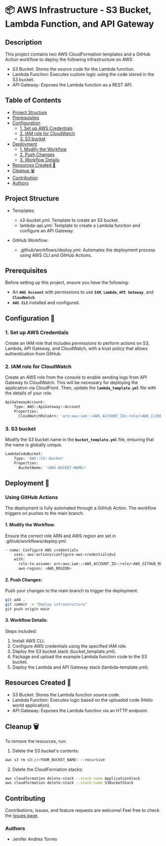 # 📦 AWS Infrastructure - S3 Bucket, Lambda Function, and API Gateway

## Description

This project contains two AWS CloudFormation templates and a GitHub Action workflow to deploy the following infrastructure on AWS:

- S3 Bucket: Stores the source code for the Lambda function.
- Lambda Function: Executes custom logic using the code stored in the S3 bucket.
- API Gateway: Exposes the Lambda function as a REST API.

## Table of Contents

- [Project Structure](#project-structure)
- [Prerequisites](#prerequisites)
- [Configuration](#configuration-wrench)
  - [1. Set up AWS Credentials](#1-set-up-aws-credentials)
  - [2. IAM role for CloudWatch](#2-iam-role-for-cloudWatch)
  - [3. S3 bucket](#3-s3-bucket)
- [Deployment](#deployment-bricks)
  - [1. Modify the Workflow](#1-modify-the-workflow)
  - [2. Push Changes](#2-push-changes)
  - [3. Workflow Details](#3-workflow-details)
- [Resources Created :rocket:](#resources-created-rocket)
- [Cleanup :wastebasket:](#cleanup-wastebasket)
- [Contribution](#contribution)
- [Authors](#authors)

## Project Structure

- Templates:
  - s3-bucket.yml: Template to create an S3 bucket.
  - lambda-api.yml: Template to create a Lambda function and configure an API Gateway.

- GitHub Workflow:
  - .github/workflows/deploy.yml: Automates the deployment process using AWS CLI and GitHub Actions.

## Prerequisites

Before setting up this project, ensure you have the following:

- An **`AWS Account`** with permissions to use **`IAM`**, **`Lambda`**, **`API Gateway`**, and **`CloudWatch`**.
- **`AWS CLI`** installed and configured.

## Configuration :wrench:

### 1. Set up AWS Credentials

Create an IAM role that includes permissions to perform actions on S3, Lambda, API Gateway, and CloudWatch, with a trust policy that allows authentication from GitHub.

### 2. IAM role for CloudWatch

Create an AWS role from the console to enable sending logs from API Gateway to CloudWatch. This will be necessary for deploying the application via CloudFront. Then, update the **`lambda_template.yml`** file with the details of your role.

```bash
ApiGatewayAccount:
    Type: AWS::ApiGateway::Account
    Properties:
      CloudWatchRoleArn: 'arn:aws:iam::<AWS_ACCOUNT_ID>:role/<AWS_CLOUDWATCH_ROLE_NAME>'
```

### 3. S3 bucket

Modify the S3 bucket name in the **`bucket_template.yml`** file, ensuring that the name is globally unique.

```bash
LambdaCodeBucket:
    Type: 'AWS::S3::Bucket'
    Properties:
      BucketName: '<AWS-BUCKET-NAME>'
```

## Deployment :bricks:

### Using GitHub Actions

The deployment is fully automated through a GitHub Action. The workflow triggers on pushes to the main branch.

#### 1. Modify the Workflow:

Ensure the correct role ARN and AWS region are set in .github/workflows/deploy.yml.
```bash
- name: Configure AWS credentials
    uses: aws-actions/configure-aws-credentials@v2
    with:
      role-to-assume: arn:aws:iam::<AWS_ACCOUNT_ID>:role/<AWS_GITHUB_ROLE_NAME>
      aws-region: <AWS_REGION>
```

#### 2. Push Changes:

Push your changes to the main branch to trigger the deployment:

```bash
git add .
git commit -m "Deploy infrastructure"
git push origin main
```

#### 3. Workflow Details:

Steps included:
1. Install AWS CLI.
2. Configure AWS credentials using the specified IAM role.
3. Deploy the S3 bucket stack (bucket_template.yml).
4. Package and upload the example Lambda function code to the S3 bucket.
5. Deploy the Lambda and API Gateway stack (lambda-template.yml).

## Resources Created :rocket:

- S3 Bucket: Stores the Lambda function source code.
- Lambda Function: Executes logic based on the uploaded code (Hello world application).
- API Gateway: Exposes the Lambda function via an HTTP endpoint.

## Cleanup :wastebasket:

To remove the resources, run:

1. Delete the S3 bucket's contents:
```bash
aws s3 rm s3://<YOUR_BUCKET_NAME> --recursive
```

2. Delete the CloudFormation stacks:
```bash
aws cloudformation delete-stack --stack-name ApplicationStack
aws cloudformation delete-stack --stack-name S3BucketStack
```

## Contributing

Contributions, issues, and feature requests are welcome! Feel free to check the [issues page](https://github.com/your-repo/issues).


### Authors
- Jenifer Andrea Torres
